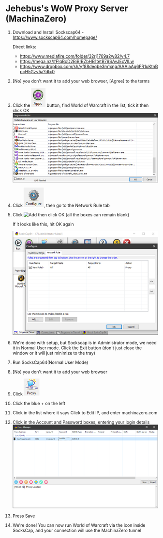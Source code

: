 # Jehebus's WoW Proxy Server (MachinaZero)

1. Download and Install Sockscap64 - https://www.sockscap64.com/homepage/

    Direct links:
    - https://www.mediafire.com/folder/32rj1769a2w82/v4.7
    - https://mega.nz/#F!qBoD2BiB!BZbHB1tetB79SAvJEoVlLw
    - https://www.dropbox.com/sh/yf88deqbe3m1xng/AAAiaAg6FR1uKtnBpcH5Gzv5a?dl=0
2. [No] you don't want it to add your web browser, [Agree] to the terms
3. Click the ![+ Apps](apps.png) button, find World of Warcraft in the list, tick it then click OK
   ![Example Game List](list.png)
5. Click ![Configure](configure.png), then go to the Network Rule tab
6. Click ![Add](add.png) then click OK (all the boxes can remain blank)

   If it looks like this, hit OK again
   
   ![It should look like this](socks1.png)
   
6. We're done with setup, but Sockscap is in Administrator mode, we need it in Normal User mode.
   Click the Exit button (don't just close the window or it will just minimize to the tray)
7. Run SocksCap64(Normal User Mode)
8. [No] you don't want it to add your web browser
9. Click ![Proxy](proxy.png)
10. Click the blue + on the left
11. Click in the list where it says Click to Edit IP, and enter machinazero.com
12. Click in the Account and Password boxes, entering your login details
    ![Example Proxy](proxylist.png)
14. Press Save
15. We're done! You can now run World of Warcraft via the icon inside SocksCap, and your connection will use the MachinaZero tunnel
